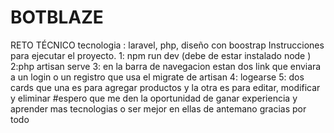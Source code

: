 # BOTBLAZE
RETO TÉCNICO
tecnologia : laravel, php, diseño con boostrap
Instrucciones para ejecutar el proyecto.
1:  npm run dev (debe de estar instalado node )
2:php artisan serve
3: en la barra de navegacion estan dos link que enviara a un login o un registro que usa el migrate de artisan
4: logearse
5: dos cards que una es para agregar productos y la otra es para editar, modificar y eliminar
#espero que me den la oportunidad de ganar experiencia y aprender mas tecnologias o ser mejor en ellas
de antemano gracias por todo
